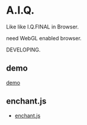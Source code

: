 A.I.Q.
==========
<!--
<img src="https://dl.dropboxusercontent.com/u/56132927/scriptogram/canvastexture.png">
-->

Like like I.Q.FINAL in Browser.

need WebGL enabled browser.

DEVELOPING.


demo
--------
[demo](http://dev.yie.jp/iq/)

enchant.js
--------
- [enchant.js](http://github.com/wise9/enchant.js/)


